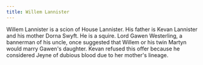 ```yaml
---
title: Willem Lannister
---
```


Willem Lannister is a scion of House Lannister. His father is Kevan Lannister and his mother Dorna Swyft. He is a squire. Lord Gawen Westerling, a bannerman of his uncle, once suggested that Willem or his twin Martyn would marry Gawen's daughter. Kevan refused this offer because he considered Jeyne of dubious blood due to her mother's lineage. 


